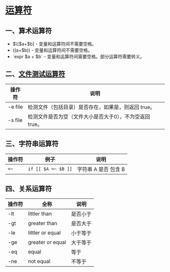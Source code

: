 # [运算符](https://www.runoob.com/linux/linux-shell-basic-operators.html)

## 一、算术运算符
* $\[$a+$b] - 变量和运算符间不需要空格。
* $(($a+$b)) - 变量和运算符间不需要空格。
* \`expr $a + $b\` - 变量和运算符间需要空格。部分运算符需要转义。


## 二、[文件测试运算符](https://www.runoob.com/linux/linux-shell-basic-operators.html)
| 操作符 | 说明 |
| --- | --- |
| -e file | 检测文件（包括目录）是否存在，如果是，则返回 true。 |
| -s file | 检测文件是否为空（文件大小是否大于0），不为空返回 true。 |

## 三、字符串运算符

| 操作符 | 例子 | 说明 |
| --- | --- | --- |
| `=~` | `if [[ $A =~ $B ]]` | 字符串 A 是否 包含 B |

## 四、关系运算符

| 操作符 | 全称 | 说明 |
| --- | --- | --- |
| -lt | littler than | 是否小于 |
| -gt | greater than | 是否大于 |
| -le | littler or equal | 小于等于 |
| -ge | greater or equal | 大于等于 |
| -eq | equal | 等于 |
| -ne | not equal | 不等于 |

